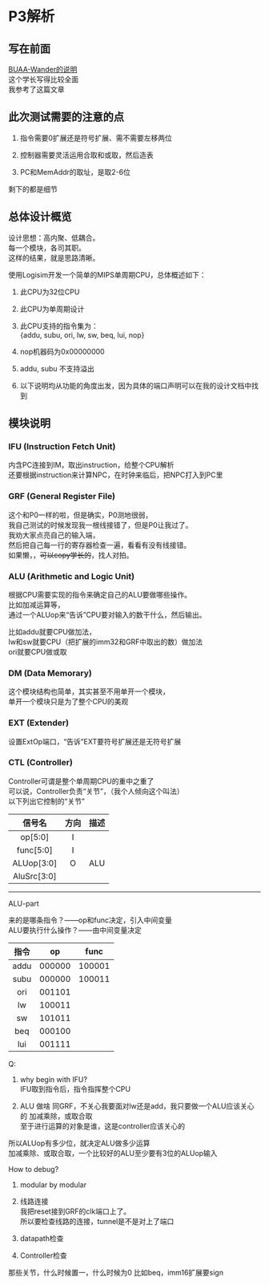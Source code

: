 # P3解析

## 写在前面

[BUAA-Wander的说明](https://www.cnblogs.com/BUAA-Wander/p/11790154.html)  
这个学长写得比较全面  
我参考了这篇文章

## 此次测试需要的注意的点

1. 指令需要0扩展还是符号扩展、需不需要左移两位  

2. 控制器需要灵活运用合取和或取，然后造表

3. PC和MemAddr的取址，是取2-6位

剩下的都是细节

## 总体设计概览

设计思想：高内聚、低耦合。  
每一个模块，各司其职。  
这样的结果，就是思路清晰。

使用Logisim开发一个简单的MIPS单周期CPU，总体概述如下：

1. 此CPU为32位CPU

2. 此CPU为单周期设计

3. 此CPU支持的指令集为：  
{addu, subu, ori, lw, sw, beq, lui, nop}

4. nop机器码为0x00000000

5. addu, subu 不支持溢出

6. 以下说明均从功能的角度出发，因为具体的端口声明可以在我的设计文档中找到

## 模块说明

### IFU (Instruction Fetch Unit)

内含PC连接到IM，取出instruction，给整个CPU解析  
还要根据instruction来计算NPC，在时钟来临后，把NPC打入到PC里

### GRF (General Register File)

这个和P0一样的啦，但是确实，P0测地很弱，  
我自己测试的时候发现我一根线接错了，但是P0让我过了。  
我劝大家点亮自己的输入端，  
然后把自己每一行的寄存器检查一遍，看看有没有线接错。  
如果懒，，~~可以copy学长的~~，找人对拍。

### ALU (Arithmetic and Logic Unit)

根据CPU需要实现的指令来确定自己的ALU要做哪些操作。  
比如加减运算等，  
通过一个ALUop来“告诉”CPU要对输入的数干什么，然后输出。

比如addu就要CPU做加法，  
lw和sw就要CPU（把扩展的imm32和GRF中取出的数）做加法  
ori就要CPU做或取

### DM (Data Memorary)

这个模块结构也简单，其实甚至不用单开一个模块，  
单开一个模块只是为了整个CPU的美观

### EXT (Extender)

设置ExtOp端口，“告诉”EXT要符号扩展还是无符号扩展

### CTL (Controller)

Controller可谓是整个单周期CPU的重中之重了  
可以说，Controller负责“关节”，（我个人倾向这个叫法）  
以下列出它控制的“关节”




|信号名|方向|描述|
|:---:|:---:|:---:|
|op[5:0]|I||
|func[5:0]|I||
|ALUop[3:0]|O|ALU|
|AluSrc[3:0]|||



---

ALU-part

来的是哪条指令？——op和func决定，引入中间变量  
ALU要执行什么操作？——由中间变量决定

|指令|op|func|
|:---:|:---:|:---:|
|addu|000000|100001|
|subu|000000|100011|
|ori|001101||
|lw|100011||
|sw|101011||
|beq|000100||
|lui|001111||



Q:

1. why begin with IFU?  
IFU取到指令后，指令指挥整个CPU

2. ALU 做啥
同GRF，不关心我要面对lw还是add，我只要做一个ALU应该关心的
加减乘除，或取合取  
至于进行运算的对象是谁，这是controller应该关心的

所以ALUop有多少位，就决定ALU做多少运算  
加减乘除、或取合取，一个比较好的ALU至少要有3位的ALUop输入

How to debug?

1. modular by modular

2. 线路连接  
我把reset接到GRF的clk端口上了。  
所以要检查线路的连接，tunnel是不是对上了端口

3. datapath检查

4. Controller检查

那些关节，什么时候置一，什么时候为0
比如beq，imm16扩展要sign
